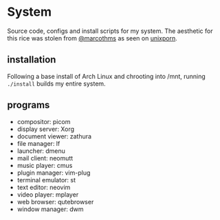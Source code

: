 # System

Source code, configs and install scripts for my system. The aesthetic for this rice was stolen from [@marcothms](https://github.com/marcothms) as seen on [unixporn](https://old.reddit.com/r/unixporn/comments/nths26/dwm_cs_student_went_light_mode/).

## installation

Following a base install of Arch Linux and chrooting into /mnt, running `./install` builds my entire system.

## programs

- compositor: picom
- display server: Xorg
- document viewer: zathura
- file manager: lf
- launcher: dmenu
- mail client: neomutt
- music player: cmus
- plugin manager: vim-plug
- terminal emulator: st
- text editor: neovim
- video player: mplayer
- web browser: qutebrowser
- window manager: dwm
